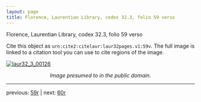 ```yaml
---
layout: page
title: Florence, Laurentian Library, codex 32.3, folio 59 verso
---
```


Florence, Laurentian Library, codex 32.3, folio 59 verso

Cite this object as `urn:cite2:citelaur:laur32pages.v1:59v`.  The full image is linked to a citation tool you can use to cite regions of the image.

[![laur32_3_00126](http://www.homermultitext.org/iipsrv?IIIF=/project/homer/pyramidal/deepzoom/citelaur/laur32imgs/v1/laur32_3_00126.tif/full/800,/0/default.jpg)](http://www.homermultitext.org/ict2/?urn=urn:cite2:citelaur:laur32imgs.v1:laur32_3_00126) 

<p style="text-align: center; font-style: italic;">Image presumed to in the public domain.</p>

---

previous: [59r](../59r/) | next: [60r](../60r/)